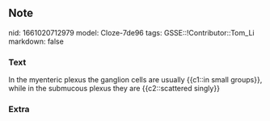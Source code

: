 ## Note
nid: 1661020712979
model: Cloze-7de96
tags: GSSE::!Contributor::Tom_Li
markdown: false

### Text
<div>
  In the myenteric plexus the ganglion cells are usually {{c1::in
  small groups}}, while in the submucous plexus they are
  {{c2::scattered singly}}
</div>

### Extra


